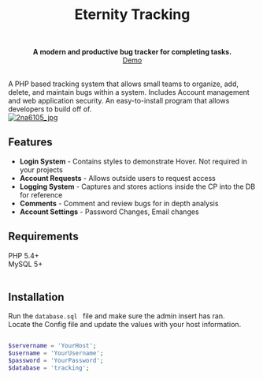 
<h1 align="center">Eternity Tracking</h1> <br>
<p align="center">
<b>A modern and productive bug tracker for completing tasks.</b><br>
<a href="https://eternity-tracking.000webhostapp.com/Eternity-Tracking/Eternity-Tracking/src/index.php">Demo</a>
</p><br>
A PHP based tracking system that allows small teams to organize, add, delete, and maintain bugs within a system. Includes Account management and web application security. An easy-to-install program that allows developers to build off of.<br>
<a href="https://ibb.co/eM9x5F"><img src="https://thumb.ibb.co/eM9x5F/2na6105_jpg.png" alt="2na6105_jpg" border="0"></a><br>

## Features
- **Login System** - Contains styles to demonstrate Hover. Not required in your projects
- **Account Requests** - Allows outside users to request access
- **Logging System** - Captures and stores actions inside the CP into the DB for reference
- **Comments** - Comment and review bugs for in depth analysis
- **Account Settings** - Password Changes, Email changes


## Requirements
PHP 5.4+ <br>
MySQL 5+<br>
<br>

## Installation


Run the `database.sql ` file and make sure the admin insert has ran.<br>
Locate the Config file and update the values with your host information.<br>


```php

$servername = 'YourHost';
$username = 'YourUsername';
$password = 'YourPassword';
$database = 'tracking';

```
